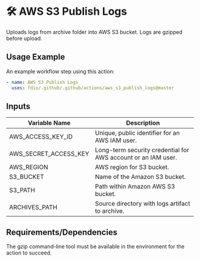 # 🛠️ AWS S3 Publish Logs

Uploads logs from archive folder into AWS S3 bucket. Logs are gzipped before
upload.

## Usage Example

An example workflow step using this action:

<!-- markdownlint-disable MD013 -->
```yaml
- name: AWS S3 Publish Logs
  uses: fdio/.github/.github/actions/aws_s3_publish_logs@master
```
<!-- markdownlint-enable MD013 -->

## Inputs

<!-- markdownlint-disable MD013 -->

| Variable Name         | Description                                                   |
| --------------------- | ------------------------------------------------------------- |
| AWS_ACCESS_KEY_ID     | Unique, public identifier for an AWS IAM user.                |
| AWS_SECRET_ACCESS_KEY | Long-term security credential for AWS account or an IAM user. |
| AWS_REGION            | AWS region for S3 bucket.                                     |
| S3_BUCKET             | Name of the Amazon S3 bucket.                                 |
| S3_PATH               | Path within Amazon AWS S3 bucket.                             |
| ARCHIVES_PATH         | Source directory with logs artifact to archive.               |

<!-- markdownlint-enable MD013 -->

## Requirements/Dependencies

The gzip command-line tool must be available in the environment for the action
to succeed.